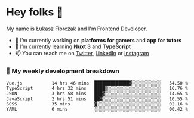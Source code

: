 # Hey folks 👋

My name is Łukasz Florczak and I'm Frontend Developer. 

- 🔭 I’m currently working on **platforms for gamers** and **app for tutors**
- 🌱 I’m currently learning **Nuxt 3** and **TypeScript**
- 📫 You can reach me on [Twitter](https://twitter.com/lukaszflorczak), [LinkedIn](https://pl.linkedin.com/in/lukasz-florczak) or [Instagram](https://instagram.com/lukaszflorczak)


### 🧮 My weekly development breakdown

<!--START_SECTION:waka-->

```text
Vue.js           14 hrs 46 mins  █████████████▓░░░░░░░░░░░   54.50 %
TypeScript       4 hrs 32 mins   ████▒░░░░░░░░░░░░░░░░░░░░   16.76 %
JSON             3 hrs 58 mins   ███▓░░░░░░░░░░░░░░░░░░░░░   14.65 %
JavaScript       2 hrs 51 mins   ██▓░░░░░░░░░░░░░░░░░░░░░░   10.55 %
SCSS             35 mins         ▓░░░░░░░░░░░░░░░░░░░░░░░░   02.16 %
YAML             6 mins          ░░░░░░░░░░░░░░░░░░░░░░░░░   00.42 %
```

<!--END_SECTION:waka-->

<!--
**lukaszflorczak/lukaszflorczak** is a ✨ _special_ ✨ repository because its `README.md` (this file) appears on your GitHub profile.

Here are some ideas to get you started:

- 🔭 I’m currently working on ...
- 🌱 I’m currently learning ...
- 👯 I’m looking to collaborate on ...
- 🤔 I’m looking for help with ...
- 💬 Ask me about ...
- 📫 How to reach me: ...
- 😄 Pronouns: ...
- ⚡ Fun fact: ...
-->
